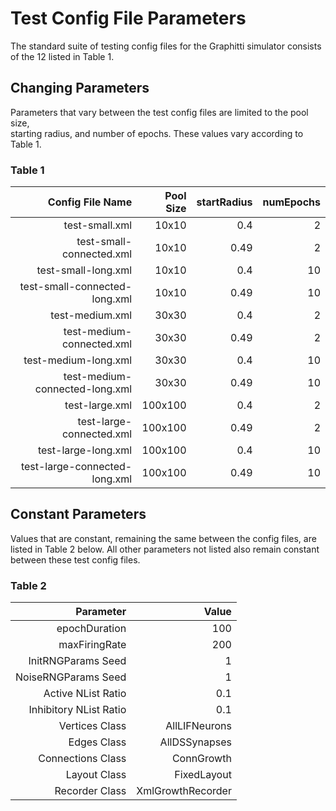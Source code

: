 # Test Config File Parameters

The standard suite of testing config files for the Graphitti simulator consists  
of the 12 listed in Table 1. 

## Changing Parameters

Parameters that vary between the test config files are limited to the pool size,  
starting radius, and number of epochs. These values vary according to Table 1.

### Table 1
|               Config File Name | Pool Size | startRadius | numEpochs |
|-------------------------------:|----------:|------------:|----------:|
|                 test-small.xml |     10x10 |         0.4 |         2 |
|       test-small-connected.xml |     10x10 |        0.49 |         2 |
|            test-small-long.xml |     10x10 |         0.4 |        10 |
|  test-small-connected-long.xml |     10x10 |        0.49 |        10 |
|                test-medium.xml |     30x30 |         0.4 |         2 |
|      test-medium-connected.xml |     30x30 |        0.49 |         2 |
|           test-medium-long.xml |     30x30 |         0.4 |        10 |
| test-medium-connected-long.xml |     30x30 |        0.49 |        10 |
|                 test-large.xml |   100x100 |         0.4 |         2 |
|       test-large-connected.xml |   100x100 |        0.49 |         2 |
|            test-large-long.xml |   100x100 |         0.4 |        10 |
|  test-large-connected-long.xml |   100x100 |        0.49 |        10 |


## Constant Parameters

Values that are constant, remaining the same between the config files, are  
listed in Table 2 below. All other parameters not listed also remain constant  
between these test config files.

### Table 2
|              Parameter |             Value |
|-----------------------:|------------------:|
|          epochDuration |               100 |
|          maxFiringRate |               200 |
|     InitRNGParams Seed |                 1 |
|    NoiseRNGParams Seed |                 1 |
|     Active NList Ratio |               0.1 |
| Inhibitory NList Ratio |               0.1 |
|         Vertices Class |     AllLIFNeurons |
|            Edges Class |     AllDSSynapses |
|      Connections Class |        ConnGrowth |
|           Layout Class |       FixedLayout |
|         Recorder Class | XmlGrowthRecorder |